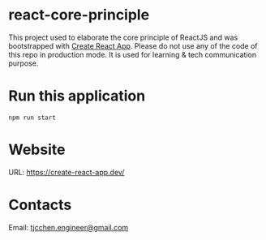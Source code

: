 # react-core-principle
This project used to elaborate the core principle of ReactJS and was bootstrapped with [Create React App](https://github.com/facebook/create-react-app). Please do not use any of the code of this repo in production mode. It is used for learning & tech communication purpose. 

# Run this application
`npm run start`

# Website
URL: https://create-react-app.dev/

# Contacts
Email: tjcchen.engineer@gmail.com

